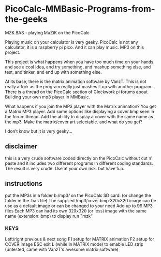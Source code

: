# PicoCalc-MMBasic-Programs-from-the-geeks
MZK.BAS - playing MuZiK on the PicoCalc

Playing music on your calculator is very geeky. PicoCalc is not any calculator, it is a raspberry pi pico.
And it can play music. MP3 on this project.

This project is what happens when you have too much time on your hands, and see a cool idea, and try something, and mashup something else, and test, and tinker, and end up with something else.

At its base, there is the matrix animation software by VanzT. This is not really a fork as the program really just mashes it up with another program...
There is a thread on the PicoCalc section of Clockwork pi forums about Building your own mp3 player in MMBasic.

What happens if you join the MP3 player with the Matrix animation? You get a Matrix MP3 player.
Add some options like displaying a cover.bmp seen in the forum thread. Add the ability to display a cover with the same name as the mp3. Make the matrix/cover art selectable. and what do you get?

I don't know but it is very geeky...

## disclaimer
this is a very crude software coded directly on the PicoCalc without cut n' paste and it includes two different programs in different coding standards. The result is very crude.
Use at your own risk.
but have fun.

## instructions
put the MP3s in a folder b:/mp3/ on the PicoCalc SD card. (or change the folder in the .bas file)
The supplied /mp3/cover.bmp 320x320 image can be use as a default image or can be changed to your need
Add up to 99 MP3 files
Each MP3 can had its own 320x320 (or less) image with the same name (extension: bmp) to display
run "mzk" 

### KEYS
Left/right previous & next song
F1 setup for MATRIX animation
F2 setup for COVER image
ESC exit
L (while in MATRIX mode) to emable LED strip (untested, came with VanzT's awesome matrix software)
